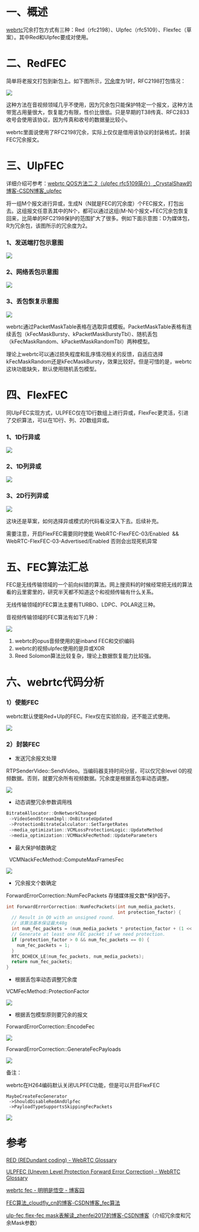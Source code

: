 # 一、概述

[webrtc](https://so.csdn.net/so/search?q=webrtc&spm=1001.2101.3001.7020)冗余打包方式有三种：Red（rfc2198）、Ulpfec（rfc5109）、Flexfec（草案）。其中Red和Ulpfec要成对使用。

# 二、RedFEC

简单将老报文打包到新包上。如下图所示，[冗余](https://so.csdn.net/so/search?q=%E5%86%97%E4%BD%99&spm=1001.2101.3001.7020)度为1时，RFC2198打包情况：

![](https://img-blog.csdnimg.cn/20190808091945287.png)

这种方法在音视频领域几乎不使用，因为冗余包只能保护特定一个报文，这种方法带宽占用量很大，恢复能力有限，性价比很低。只是早期的T38传真、RFC2833收号会使用该协议，因为传真和收号的数据量比较小。

webrtc里面说使用了RFC2198冗余，实际上仅仅是借用该协议的封装格式，封装FEC冗余报文。

# 三、UlpFEC

详细介绍可参考：[webrtc QOS方法二.2（ulpfec rfc5109简介）\_CrystalShaw的博客-CSDN博客\_ulpfec](https://blog.csdn.net/CrystalShaw/article/details/102950002 "webrtc QOS方法二.2（ulpfec rfc5109简介）_CrystalShaw的博客-CSDN博客_ulpfec")

将一组M个报文进行异或，生成N（N就是FEC的冗余度）个FEC报文，打包出去。这组报文任意丢其中的N个，都可以通过这组(M-N)个报文+FEC冗余包恢复回来，比简单的RFC2198保护的范围扩大了很多。例如下面示意图：D为媒体包，R为冗余包，该图所示的冗余度为2。

### 1、发送端打包示意图

![](https://img-blog.csdnimg.cn/20190807173951909.png?x-oss-process=image/watermark,type_ZmFuZ3poZW5naGVpdGk,shadow_10,text_aHR0cHM6Ly9ibG9nLmNzZG4ubmV0L0NyeXN0YWxTaGF3,size_16,color_FFFFFF,t_70)

### 2、网络丢包示意图

![](https://img-blog.csdnimg.cn/20190808092936504.png?x-oss-process=image/watermark,type_ZmFuZ3poZW5naGVpdGk,shadow_10,text_aHR0cHM6Ly9ibG9nLmNzZG4ubmV0L0NyeXN0YWxTaGF3,size_16,color_FFFFFF,t_70)

### 3、丢包恢复示意图

![](https://img-blog.csdnimg.cn/20190807174110782.png?x-oss-process=image/watermark,type_ZmFuZ3poZW5naGVpdGk,shadow_10,text_aHR0cHM6Ly9ibG9nLmNzZG4ubmV0L0NyeXN0YWxTaGF3,size_16,color_FFFFFF,t_70)

webrtc通过PacketMaskTable表格在选取异或模板。PacketMaskTable表格有连续丢包（kFecMaskBursty、kPacketMaskBurstyTbl）、随机丢包（kFecMaskRandom、kPacketMaskRandomTbl）两种模型。

理论上webrtc可以通过损失程度和乱序情况相关的反馈，自适应选择kFecMaskRandom还是kFecMaskBursty，效果比较好。但是可惜的是，webrtc这块功能缺失，默认使用随机丢包模型。

# 四、FlexFEC

同UlpFEC实现方式，ULPFEC仅在1D行数组上进行异或，FlexFec更灵活，引进了交织算法，可以在1D行、列、2D数组异或。

### 1、1D行异或

![](https://img-blog.csdnimg.cn/20190807173304237.png?x-oss-process=image/watermark,type_ZmFuZ3poZW5naGVpdGk,shadow_10,text_aHR0cHM6Ly9ibG9nLmNzZG4ubmV0L0NyeXN0YWxTaGF3,size_16,color_FFFFFF,t_70)

### 2、1D列异或

![](https://img-blog.csdnimg.cn/20190807173358161.png?x-oss-process=image/watermark,type_ZmFuZ3poZW5naGVpdGk,shadow_10,text_aHR0cHM6Ly9ibG9nLmNzZG4ubmV0L0NyeXN0YWxTaGF3,size_16,color_FFFFFF,t_70)

### 3、2D行列异或

![](https://img-blog.csdnimg.cn/20190807173506819.png?x-oss-process=image/watermark,type_ZmFuZ3poZW5naGVpdGk,shadow_10,text_aHR0cHM6Ly9ibG9nLmNzZG4ubmV0L0NyeXN0YWxTaGF3,size_16,color_FFFFFF,t_70)

这块还是草案，如何选择异或模式的代码看没深入下去。后续补充。

需要注意，开启FlexFEC需要同时使能 WebRTC-FlexFEC-03/Enabled  && WebRTC-FlexFEC-03-Advertised/Enabled 否则会出现死机异常

# 五、FEC算法汇总

FEC是无线传输领域的一个前向纠错的算法。网上搜资料的时候经常把无线的算法看的云里雾里的，研究半天都不知道这个和视频传输有什么关系。

无线传输领域的FEC算法主要有TURBO、LDPC、POLAR这三种。

音视频传输领域的FEC算法有如下几种：

![](https://img-blog.csdnimg.cn/20190808100856334.png?x-oss-process=image/watermark,type_ZmFuZ3poZW5naGVpdGk,shadow_10,text_aHR0cHM6Ly9ibG9nLmNzZG4ubmV0L0NyeXN0YWxTaGF3,size_16,color_FFFFFF,t_70)

1. webrtc的opus音频使用的是inband FEC和交织编码
2. webrtc的视频ulpfec使用的是异或XOR
3. Reed Solomon算法比较复杂，理论上数据恢复能力比较强。

# 六、webrtc代码分析

### 1）使能FEC

webrtc默认使能Red+Ulp的FEC。Flex仅在实验阶段，还不能正式使用。

![](https://img-blog.csdnimg.cn/20181026175541479.png?x-oss-process=image/watermark,type_ZmFuZ3poZW5naGVpdGk,shadow_10,text_aHR0cHM6Ly9ibG9nLmNzZG4ubmV0L0NyeXN0YWxTaGF3,size_27,color_FFFFFF,t_70)

### 2）封装FEC

-   发送冗余报文处理

RTPSenderVideo::SendVideo。当编码器支持时间分层，可以仅冗余level 0的视频数据。否则，就要冗余所有视频数据。冗余度是根据丢包率动态调整。

![](https://img-blog.csdnimg.cn/20181026175404458.png?x-oss-process=image/watermark,type_ZmFuZ3poZW5naGVpdGk,shadow_10,text_aHR0cHM6Ly9ibG9nLmNzZG4ubmV0L0NyeXN0YWxTaGF3,size_27,color_FFFFFF,t_70)

-   动态调整冗余参数调用栈
```c++
BitrateAllocator::OnNetworkChanged  
 ->VideoSendStreamImpl::OnBitrateUpdated  
 ->ProtectionBitrateCalculator::SetTargetRates  
 ->media_optimization::VCMLossProtectionLogic::UpdateMethod  
 ->media_optimization::VCMNackFecMethod::UpdateParameters    
```
-   最大保护帧数确定

  VCMNackFecMethod::ComputeMaxFramesFec

![](https://img-blog.csdnimg.cn/20191022095045628.png?x-oss-process=image/watermark,type_ZmFuZ3poZW5naGVpdGk,shadow_10,text_aHR0cHM6Ly9ibG9nLmNzZG4ubmV0L0NyeXN0YWxTaGF3,size_16,color_FFFFFF,t_70)

-   冗余报文个数确定

ForwardErrorCorrection::NumFecPackets 存储媒体报文数\*保护因子。
```c++
int ForwardErrorCorrection::NumFecPackets(int num_media_packets,
                                          int protection_factor) {
  // Result in Q0 with an unsigned round.
  // 该算法基本保证最大48g
  int num_fec_packets = (num_media_packets * protection_factor + (1 << 7)) >> 8;
  // Generate at least one FEC packet if we need protection.
  if (protection_factor > 0 && num_fec_packets == 0) {
    num_fec_packets = 1;
  }
  RTC_DCHECK_LE(num_fec_packets, num_media_packets);
  return num_fec_packets;
}
```

-   根据丢包率动态调整冗余度

VCMFecMethod::ProtectionFactor

![](https://img-blog.csdnimg.cn/20190805161024546.png?x-oss-process=image/watermark,type_ZmFuZ3poZW5naGVpdGk,shadow_10,text_aHR0cHM6Ly9ibG9nLmNzZG4ubmV0L0NyeXN0YWxTaGF3,size_16,color_FFFFFF,t_70)

-   根据丢包模型原则要冗余的报文

ForwardErrorCorrection::EncodeFec

![](https://img-blog.csdnimg.cn/20191028150040295.png?x-oss-process=image/watermark,type_ZmFuZ3poZW5naGVpdGk,shadow_10,text_aHR0cHM6Ly9ibG9nLmNzZG4ubmV0L0NyeXN0YWxTaGF3,size_16,color_FFFFFF,t_70)

ForwardErrorCorrection::GenerateFecPayloads

![](https://img-blog.csdnimg.cn/2019102814583942.png?x-oss-process=image/watermark,type_ZmFuZ3poZW5naGVpdGk,shadow_10,text_aHR0cHM6Ly9ibG9nLmNzZG4ubmV0L0NyeXN0YWxTaGF3,size_16,color_FFFFFF,t_70)

备注：

webrtc在H264编码默认关闭ULPFEC功能，但是可以开启FlexFEC
```
MaybeCreateFecGenerator
 ->ShouldDisableRedAndUlpfec
 ->PayloadTypeSupportsSkippingFecPackets 
```
![](https://img-blog.csdnimg.cn/ca62a819a24e4379a9569c020d86841b.png)

# 参考

[RED (REDundant coding) - WebRTC Glossary](https://webrtcglossary.com/red/)

[ULPFEC (Uneven Level Protection Forward Error Correction) - WebRTC Glossary](https://webrtcglossary.com/ulpfec/)

[webrtc fec - 明明是悟空 - 博客园](https://www.cnblogs.com/x_wukong/p/8193290.html "webrtc fec - 明明是悟空 - 博客园")

[FEC算法_cloudfly_cn的博客-CSDN博客_fec算法](https://blog.csdn.net/u010178611/article/details/82656838)

[ulp-fec,flex-fec mask表解读\_zhenfei2017的博客-CSDN博客](https://blog.csdn.net/qq_16135205/article/details/89843062)（介绍冗余度和冗余Mask参数）